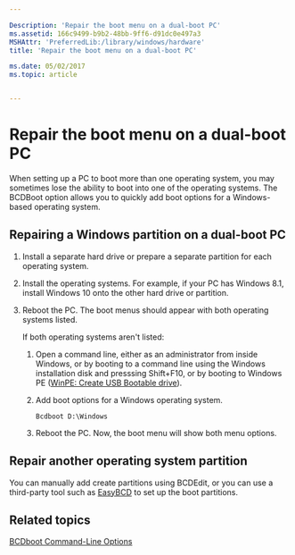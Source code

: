 ```yaml
---

Description: 'Repair the boot menu on a dual-boot PC'
ms.assetid: 166c9499-b9b2-48bb-9ff6-d91dc0e497a3
MSHAttr: 'PreferredLib:/library/windows/hardware'
title: 'Repair the boot menu on a dual-boot PC'

ms.date: 05/02/2017
ms.topic: article


---
```


# Repair the boot menu on a dual-boot PC


When setting up a PC to boot more than one operating system, you may sometimes lose the ability to boot into one of the operating systems. The BCDBoot option allows you to quickly add boot options for a Windows-based operating system.

## <span id="Repairing_a_Windows_partition_on_a_dual-boot_PC"></span><span id="repairing_a_windows_partition_on_a_dual-boot_pc"></span><span id="REPAIRING_A_WINDOWS_PARTITION_ON_A_DUAL-BOOT_PC"></span>Repairing a Windows partition on a dual-boot PC


1.  Install a separate hard drive or prepare a separate partition for each operating system.

2.  Install the operating systems. For example, if your PC has Windows 8.1, install Windows 10 onto the other hard drive or partition.

3.  Reboot the PC. The boot menus should appear with both operating systems listed.

    If both operating systems aren't listed:

    1.  Open a command line, either as an administrator from inside Windows, or by booting to a command line using the Windows installation disk and presssing Shift+F10, or by booting to Windows PE ([WinPE: Create USB Bootable drive](winpe-create-usb-bootable-drive.md)).

    2.  Add boot options for a Windows operating system.

        ```
        Bcdboot D:\Windows
        ```

    3.  Reboot the PC. Now, the boot menu will show both menu options.

## <span id="Repair_another_operating_system_partition"></span><span id="repair_another_operating_system_partition"></span><span id="REPAIR_ANOTHER_OPERATING_SYSTEM_PARTITION"></span>Repair another operating system partition


You can manually add create partitions using BCDEdit, or you can use a third-party tool such as [EasyBCD](http://go.microsoft.com/fwlink/?LinkId=330254) to set up the boot partitions.

## <span id="related_topics"></span>Related topics


[BCDboot Command-Line Options](bcdboot-command-line-options-techref-di.md)

 

 






